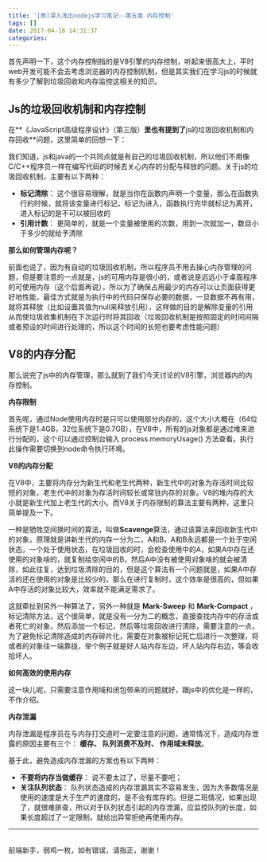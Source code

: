 ```yaml
---
title: '[原]深入浅出nodejs学习笔记--第五章 内存控制'
tags: []
date: 2017-04-18 14:31:37
categories:
---
```


首先声明一下，这个内存控制指的是V8引擎的内存控制，听起来很高大上，平时web开发可能不会去考虑浏览器的内存控制机制，但是其实我们在学习js的时候就有多少了解到垃圾回收和内存监控这相关的知识。



## **Js的垃圾回收机制和内存控制**

在**《JavaScript高级程序设计》（第三版）**里也有提到了**js的垃圾回收机制和内存回收**问题，这里简单的回想一下：

我们知道，js和java的一个共同点就是有自己的垃圾回收机制，所以他们不用像C/C++程序员一样在编写代码的时候去关心内存的分配与释放的问题。关于js的垃圾回收机制，主要有以下两种：

*   **标记清除**： 这个很容易理解，就是当你在函数内声明一个变量，那么在函数执行的时候，就将该变量进行标记，标记为进入，函数执行完毕就标记为离开，进入标记的是不可以被回收的
*   **引用计数**： 更简单的，就是一个变量被使用的次数，用到一次就加一，数目小于多少的就给予清除

**那么如何管理内存呢？**

前面也说了，因为有自动的垃圾回收机制，所以程序员不用去操心内存管理的问题，但是要注意的一点就是，js的可用内存是很小的，或者说是远远小于桌面程序的可使用内存（这个后面再说），所以为了确保占用最少的内存可以让页面获得更好地性能，最佳方式就是为执行中的代码只保存必要的数据，一旦数据不再有用，就将其释放（比如设置其值为null来释放引用），这样做的目的是解除变量的引用从而使垃圾收集机制在下次运行时将其回收（垃圾回收机制是按照固定的时间间隔或者预设的时间进行处理的，所以这个时间的长短也要考虑性能问题）



## **V8的内存分配**

那么说完了js中的内存管理，那么就到了我们今天讨论的V8引擎，浏览器内的内存控制。

**内存限制**

首先呢，通过Node使用内存时是只可以使用部分内存的，这个大小大概在（64位系统下是1.4GB，32位系统下是0.7GB），在V8中，所有的js对象都是通过堆来进行分配的，这个可以通过控制台输入 process.memoryUsage() 方法查看。执行此操作需要切换到node命令执行环境。

**V8的内存分配**

在V8中，主要将内存分为新生代和老生代两种，新生代中的对象为存活时间比较短的对象，老生代中的对象为存活时间较长或常驻内存的对象。V8的堆内存的大小就是新生代加上老生代的大小。而V8关于内存限制的算法主要有两种，这里只简单提及一下。

一种是牺牲空间换时间的算法，叫做**Scavenge**算法，通过该算法来回收新生代中的对象，原理就是讲新生代的内存一分为二，A和B，A和B永远都是一个处于空闲状态，一个处于使用状态，在垃圾回收的时，会检查使用中的A，如果A中存在还使用的对象啥的，就复制给空闲中的B，然后A中没有被使用对象啥的就会被清除，如此往复，达到垃圾清除的目的，但是这个算法有一个问题就是，如果A中存活的还在使用的对象是比较少的，那么在进行复制时，这个效率是很高的，但如果A中存活的对象比较大，效率就不能满足需求了。

这就牵扯到另外一种算法了，另外一种就是 **Mark-Sweep** 和 **Mark-Compact** ，标记清除方法，这个很简单，就是没有一分为二的概念，直接查找内存中的存活或者死亡的对象，然后添加一个标记，然后等垃圾回收进行清除，需要注意的一点，为了避免标记清除造成的内存碎片化，需要在对象被标记死亡后进行一次整理，将或者的对象往一端靠拢，举个例子就是好人站内存左边，坏人站内存右边，等会收拾坏人。

**如何高效的使用内存** 

这一块儿呢，只需要注意作用域和闭包带来的问题就好，跟js中的优化是一样的，不作介绍。

**内存泄漏**

内存泄漏是程序员在与内存打交道时一定要注意的问题，通常情况下，造成内存泄露的原因主要有三个： **缓存、 队列消费不及时、 作用域未释放**。

基于此，避免造成内存泄漏的方案也有以下两种：

*   **不要将内存当做缓存**： 说不要太过了，尽量不要吧；
*   **关注队列状态**： 队列状态造成的内存泄漏其实不容易发生，因为大多数情况是使用的速度是大于生产的速度的，是不会有库存的。但是二班情况，如果出现了，就很难排查，所以对于队列状态引起的内存泄漏，应监控队列的长度，如果长度超过了一定限制，就给出异常拒绝再使用内存。

* * *

<br/>前端新手，弱鸡一枚，如有错误，请指正，谢谢！
